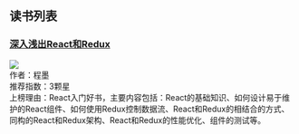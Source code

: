## 读书列表

### [深入浅出React和Redux](https://github.com/Marco2333/reading-list/tree/master/books/%E6%B7%B1%E5%85%A5%E6%B5%85%E5%87%BAReact%E5%92%8CRedux/react-and-redux)
![](https://github.com/Marco2333/reading-list/blob/master/cover/1.jpg)<br/>
作者：程墨 <br/>
推荐指数：3颗星 <br/>
上榜理由：React入门好书，主要内容包括：React的基础知识、如何设计易于维护的React组件、如何使用Redux控制数据流、React和Redux的相结合的方式、同构的React和Redux架构、React和Redux的性能优化、组件的测试等。<br/>